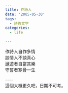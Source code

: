 ```yaml
---
title: 作詩人
date: '2005-05-30'
tags:
  - 詩與文字
categories:
  - life

---
```

作詩人自作多情  
談情人不談真心  
遨遊者自當其樂  
守誓者寒骨一生  
  
\----  
這個大概更久吧，日期不可考。